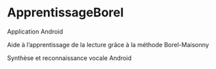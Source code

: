 # ApprentissageBorel

Application Android

Aide à l’apprentissage de la lecture grâce à la méthode Borel-Maisonny

Synthèse et reconnaissance vocale Android
